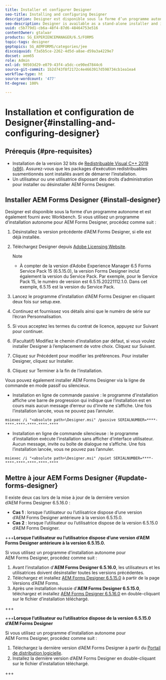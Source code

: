 ```yaml
---
title: Installer et configurer Designer
seo-title: Installing and configuring Designer
description: Designer est disponible sous la forme d’un programme autonome et est également fourni avec Workbench. Découvrez comment installer Designer autonome.
seo-description: Designer is available as a stand-alone installer and is also bundled with Workbench. Learn how to install stand-alone Designer.
uuid: c5b779d1-cb6a-48f4-87d6-48464753e516
contentOwner: gtalwar
products: SG_EXPERIENCEMANAGER/6.5/FORMS
topic-tags: designer
geptopics: SG_AEMFORMS/categories/jee
discoiquuid: f3a5b5ce-2262-4d5d-a8ae-d59a3a4229e7
docset: aem65
role: Admin
exl-id: 90503d29-e079-43f4-a5dc-ce90ed7844c6
source-git-commit: 1b2d743f8f2172c4e4663917d598734cb1ea1ea4
workflow-type: ht
source-wordcount: '477'
ht-degree: 100%

---
```


# Installation et configuration de Designer{#installing-and-configuring-designer}

## Prérequis {#pre-requisites}

* Installation de la version 32 bits de [Redistribuable Visual C++ 2019 (x86)](https://learn.microsoft.com/fr-fr/cpp/windows/latest-supported-vc-redist?view=msvc-170). Assurez-vous que les packages d’exécution redistribuables susmentionnés sont installés avant de démarrer l’installation.
* Un utilisateur ou une utilisatrice disposant des droits d’administration pour installer ou désinstaller AEM Forms Designer.

## Installer AEM Forms Designer {#install-designer}

Designer est disponible sous la forme d’un programme autonome et est également fourni avec Workbench. Si vous utilisez un programme d’installation autonome pour AEM Forms Designer, procédez comme suit :

1. Désinstallez la version précédente d’AEM Forms Designer, si elle est déjà installée.
1. Téléchargez Designer depuis [Adobe Licensing Website](https://licensing.adobe.com/).

   >[!NOTE]
   >
   > * À compter de la version d’Adobe Experience Manager 6.5 Forms Service Pack 15 (6.5.15.0), la version Forms Designer inclut également la version du Service Pack. Par exemple, pour le Service Pack 15, le numéro de version est 6.5.15.20221112.1.0. Dans cet exemple, 6.5.15 est la version du Service Pack.


1. Lancez le programme d’installation d’AEM Forms Designer en cliquant deux fois sur setup.exe.
1. Continuez et fournissez vos détails ainsi que le numéro de série sur l’écran Personnalisation.
1. Si vous acceptez les termes du contrat de licence, appuyez sur Suivant pour continuer.
1. (Facultatif) Modifiez le chemin d’installation par défaut, si vous voulez installer Designer à l’emplacement de votre choix. Cliquez sur Suivant.
1. Cliquez sur Précédent pour modifier les préférences. Pour installer Designer, cliquez sur Installer.
1. Cliquez sur Terminer à la fin de l’installation.

Vous pouvez également installer AEM Forms Designer via la ligne de commande en mode passif ou silencieux.

* Installation en ligne de commande passive : le programme d’installation affiche une barre de progression qui indique que l’installation est en cours mais aucun message d’erreur ou d’invite ne s’affiche. Une fois l’installation lancée, vous ne pouvez pas l’annuler.

```shell
msiexec /i "<absolute path>\Designer.msi" /passive SERIALNUMBER=****-****-****-****-****-****
```

* Installation en ligne de commande silencieuse : le programme d’installation exécute l’installation sans afficher d’interface utilisateur. Aucun message, invite ou boîte de dialogue ne s’affiche. Une fois l’installation lancée, vous ne pouvez pas l’annuler.

```shell
msiexec /i "<absolute path>\Designer.msi" /quiet SERIALNUMBER=****-****-****-****-****-****
```

## Mettre à jour AEM Forms Designer {#update-forms-designer}

Il existe deux cas lors de la mise à jour de la dernière version d’AEM Forms Designer 6.5.16.0 :

* **Cas 1** : lorsque l’utilisateur ou l’utilisatrice dispose d’une version d’AEM Forms Designer antérieure à la version 6.5.15.0.
* **Cas 2** : lorsque l’utilisateur ou l’utilisatrice dispose de la version 6.5.15.0 d’AEM Forms Designer.

+++**Lorsque l’utilisateur ou l’utilisatrice dispose d’une version d’AEM Forms Designer antérieure à la version 6.5.15.0.**

Si vous utilisez un programme d’installation autonome pour AEM Forms Designer, procédez comme suit :

1. Avant l’installation d’**AEM Forms Designer 6.5.16.0**, les utilisateurs et les utilisatrices doivent désinstaller toutes les versions précédentes.
1. Téléchargez et installez [AEM Forms Designer 6.5.15.0](https://experienceleague.adobe.com/docs/experience-manager-release-information/aem-release-updates/forms-updates/aem-forms-releases.html?lang=fr) à partir de la page Versions d’AEM Forms.
1. Après une installation réussie d’**AEM Forms Designer 6.5.15.0**, téléchargez et installez [AEM Forms Designer 6.5.16.0](https://experienceleague.adobe.com/docs/experience-manager-release-information/aem-release-updates/forms-updates/aem-forms-releases.html?lang=fr) en double-cliquant sur le fichier d’installation téléchargé.

+++

+++**Lorsque l’utilisateur ou l’utilisatrice dispose de la version 6.5.15.0 d’AEM Forms Designer**

Si vous utilisez un programme d’installation autonome pour AEM Forms Designer, procédez comme suit :
1. Téléchargez la dernière version d’AEM Forms Designer à partir du [Portail de distribution logicielle](https://experienceleague.adobe.com/docs/experience-manager-release-information/aem-release-updates/forms-updates/aem-forms-releases.html?lang=fr).
1. Installez la dernière version d’AEM Forms Designer en double-cliquant sur le fichier d’installation téléchargé.

+++